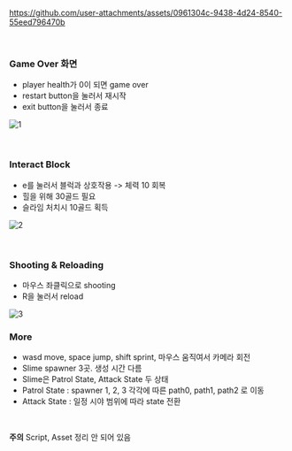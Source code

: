 https://github.com/user-attachments/assets/0961304c-9438-4d24-8540-55eed796470b

<br>

### Game Over 화면
- player health가 0이 되면 game over
- restart button을 눌러서 재시작
- exit button을 눌러서 종료

![1](https://github.com/user-attachments/assets/1ac3be45-01d4-46d2-8ed7-4a3732fa4e1d)

<br>

### Interact Block
- e를 눌러서 블럭과 상호작용 -> 체력 10 회복
- 힐을 위해 30골드 필요
- 슬라임 처치시 10골드 획득
  
![2](https://github.com/user-attachments/assets/158f34ab-3a62-4b87-a426-4fc043eec0d1)

<br>

### Shooting & Reloading
- 마우스 좌클릭으로 shooting
- R을 눌러서 reload
  
![3](https://github.com/user-attachments/assets/575dc0f7-b9a9-410e-8625-57698421e549)


### More
- wasd move, space jump, shift sprint, 마우스 움직여서 카메라 회전
- Slime spawner 3곳. 생성 시간 다름
- Slime은 Patrol State, Attack State 두 상태
- Patrol State : spawner 1, 2, 3 각각에 따른 path0, path1, path2 로 이동
- Attack State : 일정 시야 범위에 따라 state 전환

<br>

**주의**  Script, Asset 정리 안 되어 있음
